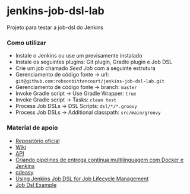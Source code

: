 # jenkins-job-dsl-lab

Projeto para testar a job-dsl do Jenkins

### Como utilizar

* Instale o Jenkins ou use um previsamente instalado
* Instale os seguintes plugins: Git plugin, Gradle plugin e Job DSL
* Crie um job chamado *Seed Job* com a seguinte estrutura
* Gerenciamento de código fonte → url: `git@github.com:robsonbittencourt/jenkins-job-dsl-lab.git`
* Gerenciamento de código fonte → branch: `master`
* Invoke Gradle script → Use Gradle Wrapper: `true`
* Invoke Gradle script → Tasks: `clean test`
* Process Job DSLs → DSL Scripts: `dsl/*/*.groovy`
* Process Job DSLs → Additional classpath: `src/main/groovy`

### Material de apoio

* [Repositório oficial](https://github.com/jenkinsci/job-dsl-plugin)
* [Wiki](https://github.com/jenkinsci/job-dsl-plugin/wiki)
* [API](https://jenkinsci.github.io/job-dsl-plugin/)
* [Criando pipelines de entrega contínua multilinguagem com Docker e Jenkins](https://www.infoq.com/br/presentations/pipelines-de-entrega-continua-multilinguagem-com-docker-e-jenkins)
* [cdeasy](https://github.com/camiloribeiro/cdeasy) 
* [Using Jenkins Job DSL for Job Lifecycle Management](https://blog.codecentric.de/en/2015/10/using-jenkins-job-dsl-for-job-lifecycle-management/)
* [Job Dsl Example](https://github.com/sheehan/job-dsl-gradle-example)


